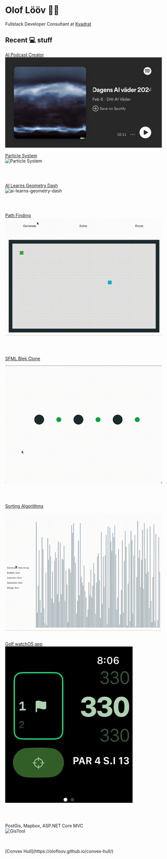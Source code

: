 # Olof Lööv :scientist:

Fullstack Developer Consultant at [Kvadrat](https://kvadrat.se)


## Recent :computer: stuff

[AI Podcast Creator](https://open.spotify.com/show/0pRzrIitIp2Gp7Lm3N1jsE?si=01cd4a98e4814d1b)
![Weather Podcast](https://github.com/OlofLoov/OlofLoov/blob/master/ai-podcast-creator.png)

[Particle System](https://github.com/OlofLoov/sfml-particle-system/)
<br />
![Particle System](https://github.com/OlofLoov/OlofLoov/blob/master/particle.gif)

<br />
<br />

[AI Learns Geometry Dash](https://github.com/OlofLoov/ai-learns-geometry-dash/)
<br />
![ai-learns-geometry-dash](https://github.com/OlofLoov/OlofLoov/blob/master/geom-genetic-algo.gif)

<br />
<br />


[Path Finding](https://olofloov.github.io/pathfinding/)
<br />
![Pathfinding](https://github.com/OlofLoov/OlofLoov/blob/master/pathfinding.gif)

<br />
<br />

[SFML Blek Clone](https://github.com/OlofLoov/sfml-blek-clone/)
<br />

![SFML Blek Clone](https://github.com/OlofLoov/OlofLoov/blob/master/blek.gif)

<br />
<br />

[Sorting Algorithms](https://olofloov.github.io/sorting-algorithms/)
<br />

![Sorting Algorithms](https://github.com/OlofLoov/OlofLoov/blob/master/sort.gif)
<br />
<br />

[Golf watchOS app](https://github.com/OlofLoov/slice/)
<br />
![Golf watchOS app](https://github.com/OlofLoov/OlofLoov/blob/master/golf-watch-app.gif)

<br />
<br />

PostGis, Mapbox, ASP.NET Core MVC
<br />
![GisTool](https://github.com/OlofLoov/OlofLoov/blob/master/gis-tool.gif)

<br />
<br />
[Convex Hull](https://olofloov.github.io/convex-hull/)
